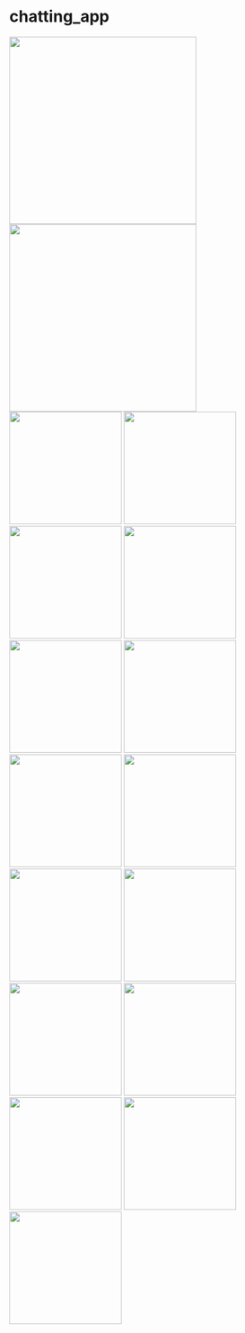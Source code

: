 # chatting_app

<img src="https://github.com/RecepDev/chatting_app/assets/84552102/0e07f2ca-b378-4395-bb47-295ec6ae8a29" width="333" />
<img src="https://github.com/RecepDev/chatting_app/assets/84552102/1389560a-6f3b-480a-a539-8e1554345f05" width="333" />
<img src="https://github.com/RecepDev/chatting_app/assets/84552102/73c0aa71-936b-4aa5-8bab-3d58578894a7" width="200" />
<img src="https://github.com/RecepDev/chatting_app/assets/84552102/f05706ec-1693-48f5-89a7-b757b2c478cd" width="200" />
<img src="https://github.com/RecepDev/chatting_app/assets/84552102/92fdf9b5-54bf-4648-9b23-9e8ab312a857" width="200" />
<img src="https://github.com/RecepDev/chatting_app/assets/84552102/b9744fd5-e915-4646-8816-36b047afb642" width="200" />
<img src="https://github.com/RecepDev/chatting_app/assets/84552102/d1b8ae67-9959-40b6-a496-4888d8404151" width="200" />
<img src="https://github.com/RecepDev/chatting_app/assets/84552102/87bff76b-b287-4a3e-9f4f-77957c565a0e" width="200" />
<img src="https://github.com/RecepDev/chatting_app/assets/84552102/4049e93e-0767-4efa-a505-969426d3ffeb" width="200" />
<img src="https://github.com/RecepDev/chatting_app/assets/84552102/67080a34-bf4e-44b0-9498-8320bbaa216c" width="200" />
<img src="https://github.com/RecepDev/chatting_app/assets/84552102/04ff821c-da53-41ec-a1a6-3704593ff6b2" width="200" />
<img src="https://github.com/RecepDev/chatting_app/assets/84552102/7a85c70d-10b2-4cc6-b495-65c467789d2b" width="200" />
<img src="https://github.com/RecepDev/chatting_app/assets/84552102/1879b398-555d-497f-bd29-ff480521d495" width="200" />
<img src="https://github.com/RecepDev/chatting_app/assets/84552102/09c67cc0-6aec-4135-bf52-9a00e1b81537" width="200" />
<img src="https://github.com/RecepDev/chatting_app/assets/84552102/5fd23caa-a4f2-4e37-957b-284d8c20452d" width="200" />
<img src="https://github.com/RecepDev/chatting_app/assets/84552102/f2abc494-3c19-4ea2-b94a-4dff9a8d25a6" width="200" />
<img src="https://github.com/RecepDev/chatting_app/assets/84552102/8b2d0a4a-1c14-4a6e-9b53-9c7e44cc2bc8" width="200" />
